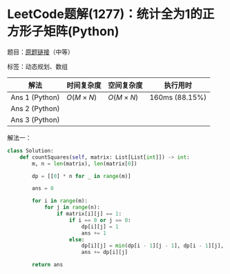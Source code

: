 # LeetCode题解(1277)：统计全为1的正方形子矩阵(Python)

题目：[原题链接](https://leetcode-cn.com/problems/count-square-submatrices-with-all-ones/)（中等）

标签：动态规划、数组

| 解法           | 时间复杂度 | 空间复杂度 | 执行用时       |
| -------------- | ---------- | ---------- | -------------- |
| Ans 1 (Python) | $O(M×N)$   | $O(M×N)$   | 160ms (88.15%) |
| Ans 2 (Python) |            |            |                |
| Ans 3 (Python) |            |            |                |

解法一：

```python
class Solution:
    def countSquares(self, matrix: List[List[int]]) -> int:
        m, n = len(matrix), len(matrix[0])

        dp = [[0] * n for _ in range(m)]

        ans = 0

        for i in range(m):
            for j in range(n):
                if matrix[i][j] == 1:
                    if i == 0 or j == 0:
                        dp[i][j] = 1
                        ans += 1
                    else:
                        dp[i][j] = min(dp[i - 1][j - 1], dp[i - 1][j], dp[i][j - 1]) + 1
                        ans += dp[i][j]

        return ans
```

